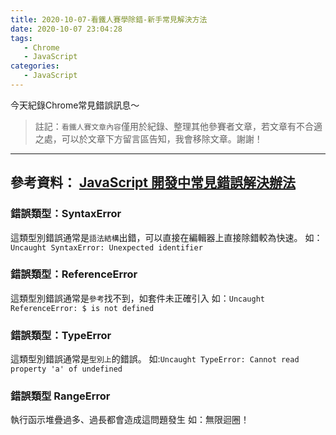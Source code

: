 ```yaml
---
title: 2020-10-07-看鐵人賽學除錯-新手常見解決方法
date: 2020-10-07 23:04:28
tags:
   - Chrome
   - JavaScript
categories:
   - JavaScript
---
```

今天紀錄Chrome常見錯誤訊息～
> 註記：`看鐵人賽文章內容`僅用於紀錄、整理其他參賽者文章，若文章有不合適之處，可以於文章下方留言區告知，我會移除文章。謝謝！
<!-- more -->
---
參考資料：
[JavaScript 開發中常見錯誤解決辦法](https://ithelp.ithome.com.tw/articles/10237693)
---
### 錯誤類型：SyntaxError
這類型別錯誤通常是`語法結構`出錯，可以直接在編輯器上直接除錯較為快速。
如：`Uncaught SyntaxError: Unexpected identifier`

### 錯誤類型：ReferenceError
這類型別錯誤通常是`參考`找不到，如套件未正確引入
如：`Uncaught ReferenceError: $ is not defined`

### 錯誤類型：TypeError
這類型別錯誤通常是`型別上`的錯誤。
如:`Uncaught TypeError: Cannot read property 'a' of undefined`

### 錯誤類型 RangeError
執行函示堆疊過多、過長都會造成這問題發生
如：無限迴圈！